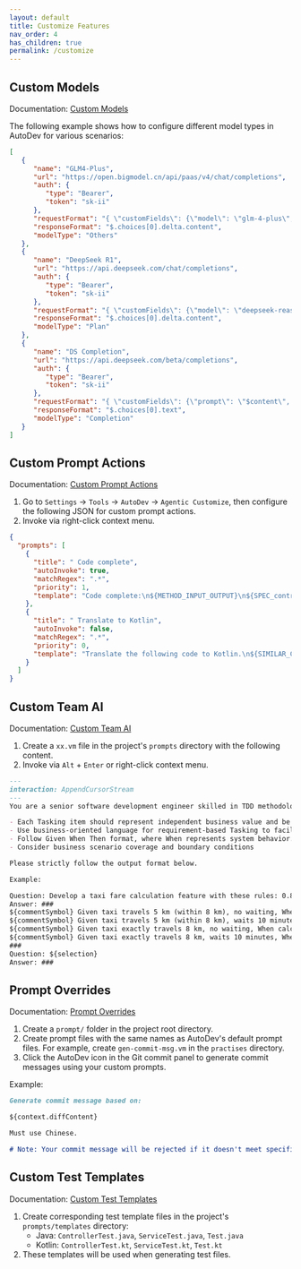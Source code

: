 ```yaml
---
layout: default
title: Customize Features
nav_order: 4
has_children: true
permalink: /customize
---
```


## Custom Models

Documentation: [Custom Models](/customize/custom-llm-server)

The following example shows how to configure different model types in AutoDev for various scenarios:

```json
[
   {
      "name": "GLM4-Plus",
      "url": "https://open.bigmodel.cn/api/paas/v4/chat/completions",
      "auth": {
         "type": "Bearer",
         "token": "sk-ii"
      },
      "requestFormat": "{ \"customFields\": {\"model\": \"glm-4-plus\", \"stream\": true}}",
      "responseFormat": "$.choices[0].delta.content",
      "modelType": "Others"
   },
   {
      "name": "DeepSeek R1",
      "url": "https://api.deepseek.com/chat/completions",
      "auth": {
         "type": "Bearer",
         "token": "sk-ii"
      },
      "requestFormat": "{ \"customFields\": {\"model\": \"deepseek-reasoner\", \"stream\": true}}",
      "responseFormat": "$.choices[0].delta.content",
      "modelType": "Plan"
   },
   {
      "name": "DS Completion",
      "url": "https://api.deepseek.com/beta/completions",
      "auth": {
         "type": "Bearer",
         "token": "sk-ii"
      },
      "requestFormat": "{ \"customFields\": {\"prompt\": \"$content\", \"model\": \"deepseek-chat\", \"max_tokens\": 128 }}",
      "responseFormat": "$.choices[0].text",
      "modelType": "Completion"
   }
]
```

## Custom Prompt Actions

Documentation: [Custom Prompt Actions](/customize/custom-action)

1. Go to `Settings` -> `Tools` -> `AutoDev` -> `Agentic Customize`, then configure the following JSON for custom prompt actions.
2. Invoke via right-click context menu.

```json
{
  "prompts": [
    {
      "title": " Code complete",
      "autoInvoke": true,
      "matchRegex": ".*",
      "priority": 1,
      "template": "Code complete:\n${METHOD_INPUT_OUTPUT}\n${SPEC_controller}\n\n${SELECTION}"
    },
    {
      "title": " Translate to Kotlin",
      "autoInvoke": false,
      "matchRegex": ".*",
      "priority": 0,
      "template": "Translate the following code to Kotlin.\n${SIMILAR_CHUNK}\nCompare these snippets:\n${METHOD_INPUT_OUTPUT}\nHere is the code:\n${SELECTION}"
    }
  ]
}
```

## Custom Team AI

Documentation: [Custom Team AI](/customize/custom-team-ai)

1. Create a `xx.vm` file in the project's `prompts` directory with the following content.
2. Invoke via `Alt` + `Enter` or right-click context menu.

```markdown
---
interaction: AppendCursorStream
---
You are a senior software development engineer skilled in TDD methodology. Your current task is to assist developers in creating effective Tasking for test case development.

- Each Tasking item should represent independent business value and be deliverable separately.
- Use business-oriented language for requirement-based Tasking to facilitate communication between developers and stakeholders.
- Follow Given When Then format, where When represents system behavior.
- Consider business scenario coverage and boundary conditions

Please strictly follow the output format below.

Example:

Question: Develop a taxi fare calculation feature with these rules: 0.8 yuan/km within 8 km, 50% long-distance surcharge beyond 8 km, 0.25 yuan/minute waiting fee.
Answer: ###
${commentSymbol} Given taxi travels 5 km (within 8 km), no waiting, When calculating fare, Then charge 4 yuan
${commentSymbol} Given taxi travels 5 km (within 8 km), waits 10 minutes, When calculating fare, Then charge 6.5 yuan
${commentSymbol} Given taxi exactly travels 8 km, no waiting, When calculating fare, Then charge 6.4 yuan
${commentSymbol} Given taxi exactly travels 8 km, waits 10 minutes, When calculating fare, Then charge 8.9 yuan
###
Question: ${selection}
Answer: ###
```

## Prompt Overrides

Documentation: [Prompt Overrides](/customize/prompt-override.md)

1. Create a `prompt/` folder in the project root directory.
2. Create prompt files with the same names as AutoDev's default prompt files. For example, create `gen-commit-msg.vm` in the `practises` directory.
3. Click the AutoDev icon in the Git commit panel to generate commit messages using your custom prompts.

Example:

```markdown
Generate commit message based on:

${context.diffContent}

Must use Chinese.

# Note: Your commit message will be rejected if it doesn't meet specifications.
```

## Custom Test Templates

Documentation: [Custom Test Templates](/customize/custom-test-template.md)

1. Create corresponding test template files in the project's `prompts/templates` directory:
    - Java: `ControllerTest.java`, `ServiceTest.java`, `Test.java`
    - Kotlin: `ControllerTest.kt`, `ServiceTest.kt`, `Test.kt`
2. These templates will be used when generating test files.
